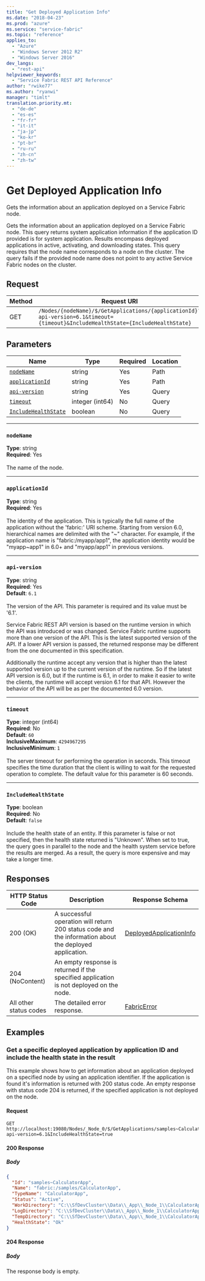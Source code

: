```yaml
---
title: "Get Deployed Application Info"
ms.date: "2018-04-23"
ms.prod: "azure"
ms.service: "service-fabric"
ms.topic: "reference"
applies_to: 
  - "Azure"
  - "Windows Server 2012 R2"
  - "Windows Server 2016"
dev_langs: 
  - "rest-api"
helpviewer_keywords: 
  - "Service Fabric REST API Reference"
author: "rwike77"
ms.author: "ryanwi"
manager: "timlt"
translation.priority.mt: 
  - "de-de"
  - "es-es"
  - "fr-fr"
  - "it-it"
  - "ja-jp"
  - "ko-kr"
  - "pt-br"
  - "ru-ru"
  - "zh-cn"
  - "zh-tw"
---
```

# Get Deployed Application Info
Gets the information about an application deployed on a Service Fabric node.

Gets the information about an application deployed on a Service Fabric node.  This query returns system application information if the application ID provided is for system application. Results encompass deployed applications in active, activating, and downloading states. This query requires that the node name corresponds to a node on the cluster. The query fails if the provided node name does not point to any active Service Fabric nodes on the cluster.


## Request

| Method | Request URI |
| ------ | ----------- |
| GET | `/Nodes/{nodeName}/$/GetApplications/{applicationId}?api-version=6.1&timeout={timeout}&IncludeHealthState={IncludeHealthState}` |


## Parameters

| Name | Type | Required | Location |
| --- | --- | --- | --- |
| [`nodeName`](#nodename) | string | Yes | Path |
| [`applicationId`](#applicationid) | string | Yes | Path |
| [`api-version`](#api-version) | string | Yes | Query |
| [`timeout`](#timeout) | integer (int64) | No | Query |
| [`IncludeHealthState`](#includehealthstate) | boolean | No | Query |

____
### `nodeName`
__Type__: string <br/>
__Required__: Yes<br/>
<br/>
The name of the node.

____
### `applicationId`
**Type**: string <br/>
**Required**: Yes<br/>
<br/>
The identity of the application. This is typically the full name of the application without the 'fabric:' URI scheme.
Starting from version 6.0, hierarchical names are delimited with the "~" character.
For example, if the application name is "fabric:/myapp/app1", the application identity would be "myapp~app1" in 6.0+ and "myapp/app1" in previous versions.


____
### `api-version`
__Type__: string <br/>
__Required__: Yes<br/>
__Default__: `6.1` <br/>
<br/>
The version of the API. This parameter is required and its value must be '6.1'.

Service Fabric REST API version is based on the runtime version in which the API was introduced or was changed. Service Fabric runtime supports more than one version of the API. This is the latest supported version of the API. If a lower API version is passed, the returned response may be different from the one documented in this specification.

Additionally the runtime accept any version that is higher than the latest supported version up to the current version of the runtime. So if the latest API version is 6.0, but if the runtime is 6.1, in order to make it easier to write the clients, the runtime will accept version 6.1 for that API. However the behavior of the API will be as per the documented 6.0 version.


____
### `timeout`
__Type__: integer (int64) <br/>
__Required__: No<br/>
__Default__: `60` <br/>
__InclusiveMaximum__: `4294967295` <br/>
__InclusiveMinimum__: `1` <br/>
<br/>
The server timeout for performing the operation in seconds. This timeout specifies the time duration that the client is willing to wait for the requested operation to complete. The default value for this parameter is 60 seconds.

____
### `IncludeHealthState`
__Type__: boolean <br/>
__Required__: No<br/>
__Default__: `false` <br/>
<br/>
Include the health state of an entity.
If this parameter is false or not specified, then the health state returned is "Unknown".
When set to true, the query goes in parallel to the node and the health system service before the results are merged.
As a result, the query is more expensive and may take a longer time.


## Responses

| HTTP Status Code | Description | Response Schema |
| --- | --- | --- |
| 200 (OK) | A successful operation will return 200 status code and the information about the deployed application.<br/> | [DeployedApplicationInfo](sfclient-model-deployedapplicationinfo.md) |
| 204 (NoContent) | An empty response is returned if the specified application is not deployed on the node.<br/> |  |
| All other status codes | The detailed error response.<br/> | [FabricError](sfclient-model-fabricerror.md) |

## Examples

### Get a specific deployed application by application ID and include the health state in the result

This example shows how to get information about an application deployed on a specified node by using an application identifier. If the application is found it's information is returned with 200 status code. An empty response with status code 204 is returned, if the specified application is not deployed on the node.

#### Request
```
GET http://localhost:19080/Nodes/_Node_0/$/GetApplications/samples~CalculatorApp?api-version=6.1&IncludeHealthState=true
```

#### 200 Response
##### Body
```json
{
  "Id": "samples~CalculatorApp",
  "Name": "fabric:/samples/CalculatorApp",
  "TypeName": "CalculatorApp",
  "Status": "Active",
  "WorkDirectory": "C:\\SfDevCluster\\Data\\_App\\_Node_1\\CalculatorApp_App0\\work",
  "LogDirectory": "C:\\SfDevCluster\\Data\\_App\\_Node_1\\CalculatorApp_App0\\log",
  "TempDirectory": "C:\\SfDevCluster\\Data\\_App\\_Node_1\\CalculatorApp_App0\\temp",
  "HealthState": "Ok"
}
```


#### 204 Response
##### Body
The response body is empty.